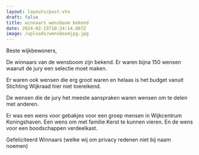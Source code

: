 ```yaml
---
layout: layouts/post.vto
draft: false
title: winnaars wensboom bekend
date: 2024-02-15T10:24:14.067Z
image: /uploads/wensboomjpg.jpg
---
```

Beste wijkbewoners, 

De winnaars van de wensboom zijn bekend. Er waren bijna 150 wensen waaruit de jury een selectie moet maken.

Er waren ook wensen die erg groot waren en helaas is het budget vanuit Stichting Wijkraad hier niet toereikend.

De wensen die de jury het meeste aanspraken waren wensen om te delen met anderen.

 Er was een wens voor gebakjes voor een groep mensen in Wijkcentrum Koningshaven.  Een wens om met familie Kerst te kunnen vieren. En de wens voor een boodschappen verdeelkast. 

Gefeliciteerd Winnaars (welke wij om privacy redenen niet bij naam noemen)